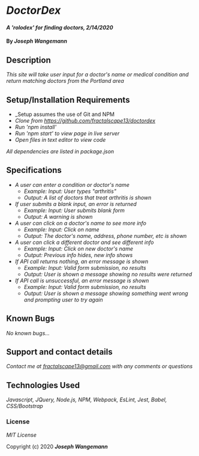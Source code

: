 # _DoctorDex_

#### _A 'rolodex' for finding doctors, 2/14/2020_

#### By _**Joseph Wangemann**_

## Description

_This site will take user input for a doctor's name or medical condition and return matching doctors from the Portland area_

## Setup/Installation Requirements

* _Setup assumes the use of Git and NPM
* _Clone from https://github.com/fractalscape13/doctordex_
* _Run 'npm install'_
* _Run 'npm start' to view page in live server_
* _Open files in text editor to view code_

_All dependencies are listed in package.json_

## Specifications

* _A user can enter a condition or doctor's name_
    * _Example: Input: User types "arthritis"_
    * _Output: A list of doctors that treat arthritis is shown_
* _If user submits a blank input, an error is returned_
    * _Example: Input: User submits blank form_
    * _Output: A warning is shown_
* _A user can click on a doctor's name to see more info_
    * _Example: Input: Click on name_
    * _Output: The doctor's name, address, phone number, etc is shown_
* _A user can click a different doctor and see different info_
    * _Example: Input: Click on new doctor's name_
    * _Output: Previous info hides, new info shows_
* _If API call returns nothing, an error message is shown_
    * _Example: Input: Valid form submission, no results_
    * _Output: User is shown a message showing no results were returned_
* _If API call is unsuccessful, an error message is shown_
    * _Example: Input: Valid form submission, no results_
    * _Output: User is shown a message showing something went wrong and prompting user to try again_


## Known Bugs

_No known bugs..._

## Support and contact details

_Contact me at fractalscape13@gmail.com with any comments or questions_

## Technologies Used

_Javascript, JQuery, Node.js, NPM, Webpack, EsLint, Jest, Babel, CSS/Bootstrap_

### License

*MIT License*

Copyright (c) 2020 **_Joseph Wangemann_**
